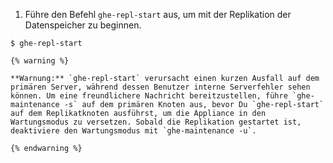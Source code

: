 1. Führe den Befehl `ghe-repl-start` aus, um mit der Replikation der Datenspeicher zu beginnen.
  ```shell
  $ ghe-repl-start
  ```
    {% warning %}

    **Warnung:** `ghe-repl-start` verursacht einen kurzen Ausfall auf dem primären Server, während dessen Benutzer interne Serverfehler sehen können. Um eine freundlichere Nachricht bereitzustellen, führe `ghe-maintenance -s` auf dem primären Knoten aus, bevor Du `ghe-repl-start` auf dem Replikatknoten ausführst, um die Appliance in den Wartungsmodus zu versetzen. Sobald die Replikation gestartet ist, deaktiviere den Wartungsmodus mit `ghe-maintenance -u`.

    {% endwarning %}
